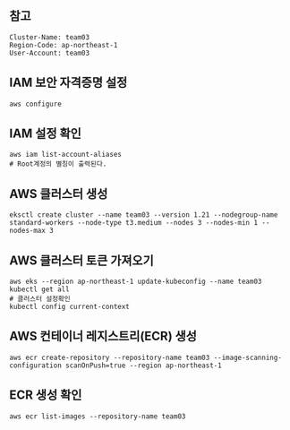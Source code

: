## 참고
```
Cluster-Name: team03
Region-Code: ap-northeast-1
User-Account: team03
```

## IAM 보안 자격증명 설정
```
aws configure
```

## IAM 설정 확인
```
aws iam list-account-aliases
# Root계정의 별칭이 출력된다.
```

## AWS 클러스터 생성
```
eksctl create cluster --name team03 --version 1.21 --nodegroup-name standard-workers --node-type t3.medium --nodes 3 --nodes-min 1 --nodes-max 3
```

## AWS 클러스터 토큰 가져오기
```
aws eks --region ap-northeast-1 update-kubeconfig --name team03
kubectl get all
# 클러스터 설정확인
kubectl config current-context
```

## AWS 컨테이너 레지스트리(ECR) 생성
```
aws ecr create-repository --repository-name team03 --image-scanning-configuration scanOnPush=true --region ap-northeast-1
```

## ECR 생성 확인
```
aws ecr list-images --repository-name team03
```